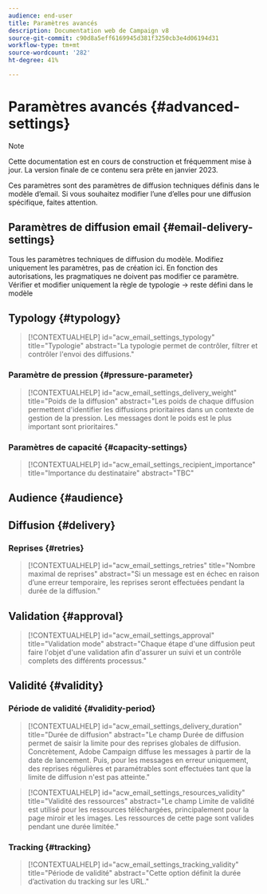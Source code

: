 ```yaml
---
audience: end-user
title: Paramètres avancés
description: Documentation web de Campaign v8
source-git-commit: c90d8a5eff6169945d381f3250cb3e4d06194d31
workflow-type: tm+mt
source-wordcount: '282'
ht-degree: 41%

---
```


# Paramètres avancés {#advanced-settings}

>[!NOTE]
>
>Cette documentation est en cours de construction et fréquemment mise à jour. La version finale de ce contenu sera prête en janvier 2023.

Ces paramètres sont des paramètres de diffusion techniques définis dans le modèle d’email. Si vous souhaitez modifier l’une d’elles pour une diffusion spécifique, faites attention.

## Paramètres de diffusion email {#email-delivery-settings}

<!--
October 2022 

Note that this page is for now a placeholder to host Contextualhelp blocks

Do not delete these blocks 

Documentation on this part is targeted for december 2022
-->

Tous les paramètres techniques de diffusion du modèle.
Modifiez uniquement les paramètres, pas de création ici.
En fonction des autorisations, les pragmatiques ne doivent pas modifier ce paramètre. Vérifier et modifier uniquement la règle de typologie -> reste défini dans le modèle

## Typology {#typology}

>[!CONTEXTUALHELP]
>id="acw_email_settings_typology"
>title="Typologie"
>abstract="La typologie permet de contrôler, filtrer et contrôler l&#39;envoi des diffusions."

### Paramètre de pression {#pressure-parameter}

>[!CONTEXTUALHELP]
>id="acw_email_settings_delivery_weight"
>title="Poids de la diffusion"
>abstract="Les poids de chaque diffusion permettent d&#39;identifier les diffusions prioritaires dans un contexte de gestion de la pression. Les messages dont le poids est le plus important sont prioritaires."

### Paramètres de capacité {#capacity-settings}

>[!CONTEXTUALHELP]
>id="acw_email_settings_recipient_importance"
>title="Importance du destinataire"
>abstract="TBC"


## Audience {#audience}

## Diffusion {#delivery}

### Reprises {#retries}

>[!CONTEXTUALHELP]
>id="acw_email_settings_retries"
>title="Nombre maximal de reprises"
>abstract="Si un message est en échec en raison d’une erreur temporaire, les reprises seront effectuées pendant la durée de la diffusion."

## Validation {#approval}

>[!CONTEXTUALHELP]
>id="acw_email_settings_approval"
>title="Validation mode"
>abstract="Chaque étape d&#39;une diffusion peut faire l&#39;objet d&#39;une validation afin d&#39;assurer un suivi et un contrôle complets des différents processus."

## Validité {#validity}

### Période de validité {#validity-period}

>[!CONTEXTUALHELP]
>id="acw_email_settings_delivery_duration"
>title="Durée de diffusion"
>abstract="Le champ Durée de diffusion permet de saisir la limite pour des reprises globales de diffusion. Concrètement, Adobe Campaign diffuse les messages à partir de la date de lancement. Puis, pour les messages en erreur uniquement, des reprises régulières et paramétrables sont effectuées tant que la limite de diffusion n&#39;est pas atteinte."

>[!CONTEXTUALHELP]
>id="acw_email_settings_resources_validity"
>title="Validité des ressources"
>abstract="Le champ Limite de validité est utilisé pour les ressources téléchargées, principalement pour la page miroir et les images. Les ressources de cette page sont valides pendant une durée limitée."


### Tracking {#tracking}

>[!CONTEXTUALHELP]
>id="acw_email_settings_tracking_validity"
>title="Période de validité"
>abstract="Cette option définit la durée d’activation du tracking sur les URL."














